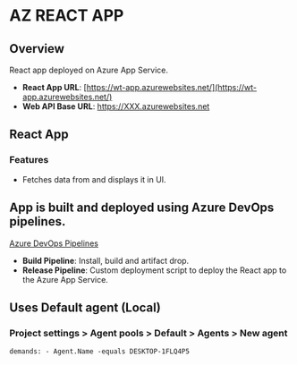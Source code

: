 # AZ REACT APP

## Overview

React app deployed on Azure App Service.

- **React App URL**: [https://wt-app.azurewebsites.net/](https://wt-app.azurewebsites.net/)
- **Web API Base URL**: https://XXX.azurewebsites.net

## React App

### Features

- Fetches data from and displays it in UI.

## App is built and deployed using Azure DevOps pipelines.

[Azure DevOps Pipelines](https://azure.microsoft.com/en-us/products/devops/pipelines)

- **Build Pipeline**: Install, build and artifact drop.
- **Release Pipeline**: Custom deployment script to deploy the React app to the Azure App Service.

## Uses Default agent (Local) 

### Project settings > Agent pools > Default > Agents > New agent


<code>demands:
    - Agent.Name -equals DESKTOP-1FLQ4P5</code>


